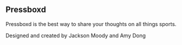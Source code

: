 ## Pressboxd
Pressboxd is the best way to share your thoughts on all things sports.

Designed and created by Jackson Moody and Amy Dong 
